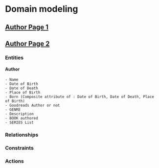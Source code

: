 # Domain modeling

## [Author Page 1](https://www.goodreads.com/author/show/147891.Cal_Newport)
## [Author Page 2](https://www.goodreads.com/author/show/221559.Jeff_Kinney)


### Entities
#### Author
    - Name
    - Date of Birth
    - Date of Death
    - Place of Birth
    - Born (Composite attribute of : Date of Birth, Date of Death, Place of Birth)
    - Goodreads Author or not
    - GENRE
    - Description
    - BOOK authored
    - SERIES List

### Relationships
### Constraints
### Actions